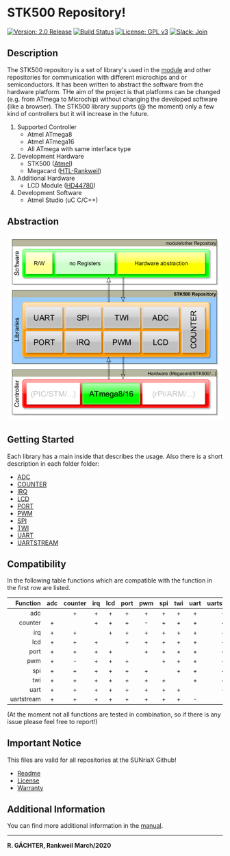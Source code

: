 ﻿# STK500 Repository!

[![Version: 2.0 Release](https://img.shields.io/badge/Version-1.0%20Release-green.svg)](https://github.com/sunriax) [![Build Status](https://travis-ci.org/sunriax/STK500.svg?branch=master)](https://travis-ci.org/sunriax/STK500) [![License: GPL v3](https://img.shields.io/badge/License-GPL%20v3-blue.svg)](https://www.gnu.org/licenses/gpl-3.0) [![Slack: Join](https://img.shields.io/badge/Slack-Join-blue.svg)](https://join.slack.com/t/sunriax-technology/shared_invite/enQtMjg3OTE2MjIyMTE2LTU1MmEwNmY5Y2Y3MTNjNzFhYzE5NTFkYWY4NzE0YmQzNzA5NjBkMWQ3ODkyNDI1NjJmMGIwYzMwOGI5ZjA2MDg)

## Description

The STK500 repository is a set of library's used in the [module](https://github.com/sunriax/module) and other repositories for communication with different microchips and or semiconductors. It has been written to abstract the software from the hardware platform. THe aim of the project is that platforms can be changed (e.g. from ATmega to Microchip) without changing the developed software (like a browser). The STK500 library supports (@ the moment) only a few kind of controllers but it will increase in the future.

1. Supported Controller
   * Atmel ATmega8
   * Atmel ATmega16
   * All ATmega with same interface type
1. Development Hardware
   * STK500 ([Atmel](http://www.microchip.com/webdoc/stk500/index.html))
   * Megacard ([HTL-Rankweil](http://www.htl-rankweil.at/))
1. Additional Hardware
   * LCD Module ([HD44780](https://www.pollin.de/productdownloads/D120622D.PDF))
1. Development Software
   * Atmel Studio (uC C/C++)

## Abstraction

![Graphical Description](https://raw.githubusercontent.com/sunriax/manual/master/docs/image/STK500_abstraction.png "Graphical Description")

## Getting Started

Each library has a main inside that describes the usage. Also there is a short description in each folder folder:

* [ADC](./adc/adc.md)
* [COUNTER](./counter/counter.md)
* [IRQ](./irq/irq.md)
* [LCD](./lcd/lcd.md)
* [PORT](./port/port.md)
* [PWM](./pwm/pwm.md)
* [SPI](./spi/spi.md)
* [TWI](./twi/twi.md)
* [UART](./uart/uart.md)
* [UARTSTREAM](./uartstream/uartstream.md)


## Compatibility

In the following table functions which are compatible with the function in the first row are listed.

| Function     | adc | counter | irq |lcd  | port | pwm | spi | twi | uart | uartstream |
|-------------:|:---:|:-------:|:---:|:---:|:----:|:---:|:---:|:---:|:----:|:----------:|
| adc          |     | +       | +   | +   | +    | +   | +   | +   | +    | +          |
| counter      | +   |         | +   | +   | +    | -   | +   | +   | +    | +          |
| irq          | +   | +       |     | +   | +    | +   | +   | +   | +    | +          |
| lcd          | +   | +       | +   |     | +    | +   | +   | +   | +    | +          |
| port         | +   | +       | +   | +   |      | +   | +   | +   | +    | +          |
| pwm          | +   | -       | +   | +   | +    |     | +   | +   | +    | +          |
| spi          | +   | +       | +   | +   | +    | +   |     | +   | +    | +          |
| twi          | +   | +       | +   | +   | +    | +   | +   |     | +    | +          |
| uart         | +   | +       | +   | +   | +    | +   | +   | +   |      | -          |
| uartstream   | +   | +       | +   | +   | +    | +   | +   | +   | -    |            |


(At the moment not all functions are tested in combination, so if there is any issue please feel free to report!)

## Important Notice

This files are valid for all repositories at the SUNriaX Github!
* [Readme](https://github.com/sunriax/manual/blob/master/README.md)
* [License](https://github.com/sunriax/manual/blob/master/LICENSE.md)
* [Warranty](https://github.com/sunriax/manual/blob/master/WARRANTY.md)

## Additional Information

You can find more additional information in the [manual](https://github.com/sunriax/manual/tree/master/docs).

---
**R. GÄCHTER, Rankweil March/2020**
